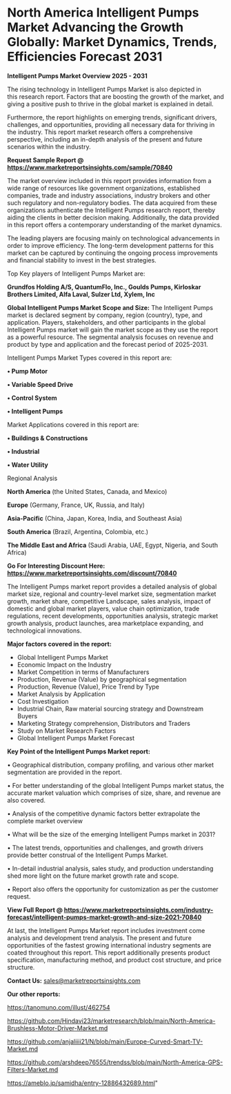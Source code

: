 # North America Intelligent Pumps Market Advancing the Growth Globally: Market Dynamics, Trends, Efficiencies Forecast 2031

<Strong> Intelligent Pumps Market Overview 2025 - 2031</strong>

The rising technology in Intelligent Pumps Market is also depicted in this research report. Factors that are boosting the growth of the market, and giving a positive push to thrive in the global market is explained in detail.

Furthermore, the report highlights on emerging trends, significant drivers, challenges, and opportunities, providing all necessary data for thriving in the industry. This report market research offers a comprehensive perspective, including an in-depth analysis of the present and future scenarios within the industry.

<strong>Request Sample Report @ <a href=https://www.marketreportsinsights.com/sample/70840>https://www.marketreportsinsights.com/sample/70840</a></strong>

The market overview included in this report provides information from a wide range of resources like government organizations, established companies, trade and industry associations, industry brokers and other such regulatory and non-regulatory bodies. The data acquired from these organizations authenticate the Intelligent Pumps research report, thereby aiding the clients in better decision making. Additionally, the data provided in this report offers a contemporary understanding of the market dynamics.

The leading players are focusing mainly on technological advancements in order to improve efficiency. The long-term development patterns for this market can be captured by continuing the ongoing process improvements and financial stability to invest in the best strategies.

Top Key players of Intelligent Pumps Market are:

<strong>Grundfos Holding A/S, QuantumFlo, Inc., Goulds Pumps, Kirloskar Brothers Limited, Alfa Laval, Sulzer Ltd, Xylem, Inc</strong>

<strong><b>Global Intelligent Pumps Market Scope and Size:</b></strong>
The Intelligent Pumps market is declared segment by company, region (country), type, and application. Players, stakeholders, and other participants in the global Intelligent Pumps market will gain the market scope as they use the report as a powerful resource. The segmental analysis focuses on revenue and product by type and application and the forecast period of 2025-2031.

Intelligent Pumps Market Types covered in this report are:

<strong>• Pump Motor

• Variable Speed Drive

• Control System

• Intelligent Pumps</strong>

Market Applications covered in this report are:

<strong>• Buildings & Constructions

• Industrial

• Water Utility</strong> 

Regional Analysis

<strong>North America</strong> (the United States, Canada, and Mexico)

<strong>Europe</strong> (Germany, France, UK, Russia, and Italy)

<strong>Asia-Pacific</strong> (China, Japan, Korea, India, and Southeast Asia)

<strong>South America</strong> (Brazil, Argentina, Colombia, etc.)

<strong>The Middle East and Africa</strong> (Saudi Arabia, UAE, Egypt, Nigeria, and South Africa)

<strong>Go For Interesting Discount Here: <a href=https://www.marketreportsinsights.com/discount/70840>https://www.marketreportsinsights.com/discount/70840</a></strong>

The Intelligent Pumps market report provides a detailed analysis of global market size, regional and country-level market size, segmentation market growth, market share, competitive Landscape, sales analysis, impact of domestic and global market players, value chain optimization, trade regulations, recent developments, opportunities analysis, strategic market growth analysis, product launches, area marketplace expanding, and technological innovations.

<strong><b>Major factors covered in the report:</b></strong>
<ul>
  <li>Global Intelligent Pumps Market </li>
  <li>Economic Impact on the Industry</li>
  <li>Market Competition in terms of Manufacturers</li>
  <li>Production, Revenue (Value) by geographical segmentation</li>
  <li>Production, Revenue (Value), Price Trend by Type</li>
  <li>Market Analysis by Application</li>
  <li>Cost Investigation</li>
  <li>Industrial Chain, Raw material sourcing strategy and Downstream Buyers</li>
  <li>Marketing Strategy comprehension, Distributors and Traders</li>
  <li>Study on Market Research Factors</li>
  <li>Global Intelligent Pumps Market Forecast</li>
</ul>

<strong><b>Key Point of the Intelligent Pumps Market report:</b></strong>

• Geographical distribution, company profiling, and various other market segmentation are provided in the report.

• For better understanding of the global Intelligent Pumps market status, the accurate market valuation which comprises of size, share, and revenue are also covered.

• Analysis of the competitive dynamic factors better extrapolate the complete market overview

• What will be the size of the emerging Intelligent Pumps market in 2031?

• The latest trends, opportunities and challenges, and growth drivers provide better construal of the Intelligent Pumps Market.

• In-detail industrial analysis, sales study, and production understanding shed more light on the future market growth rate and scope.

• Report also offers the opportunity for customization as per the customer request.

<strong><b>View Full Report @ <a href=https://www.marketreportsinsights.com/industry-forecast/intelligent-pumps-market-growth-and-size-2021-70840>https://www.marketreportsinsights.com/industry-forecast/intelligent-pumps-market-growth-and-size-2021-70840</a></b></strong>


At last, the Intelligent Pumps Market report includes investment come analysis and development trend analysis. The present and future opportunities of the fastest growing international industry segments are coated throughout this report. This report additionally presents product specification, manufacturing method, and product cost structure, and price structure.

<strong>Contact Us:</strong>
sales@marketreportsinsights.com

<strong>Our other reports:</strong>

<a href=https://tanomuno.com/illust/462754>https://tanomuno.com/illust/462754</a>

<a href=https://github.com/Hindavi23/marketresearch/blob/main/North-America-Brushless-Motor-Driver-Market.md>https://github.com/Hindavi23/marketresearch/blob/main/North-America-Brushless-Motor-Driver-Market.md</a>

<a href=https://github.com/anjaliiii21/N/blob/main/Europe-Curved-Smart-TV-Market.md>https://github.com/anjaliiii21/N/blob/main/Europe-Curved-Smart-TV-Market.md</a>

<a href=https://github.com/arshdeep76555/trendss/blob/main/North-America-GPS-Filters-Market.md>https://github.com/arshdeep76555/trendss/blob/main/North-America-GPS-Filters-Market.md</a>

<a href=https://ameblo.jp/samidha/entry-12886432689.html>https://ameblo.jp/samidha/entry-12886432689.html</a>"
